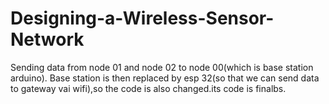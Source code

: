 # Designing-a-Wireless-Sensor-Network
Sending data from node 01 and node 02 to node 00(which is base station arduino).
Base station is then replaced by esp 32(so that we can send data to gateway vai wifi),so the code is also changed.its code is finalbs.
